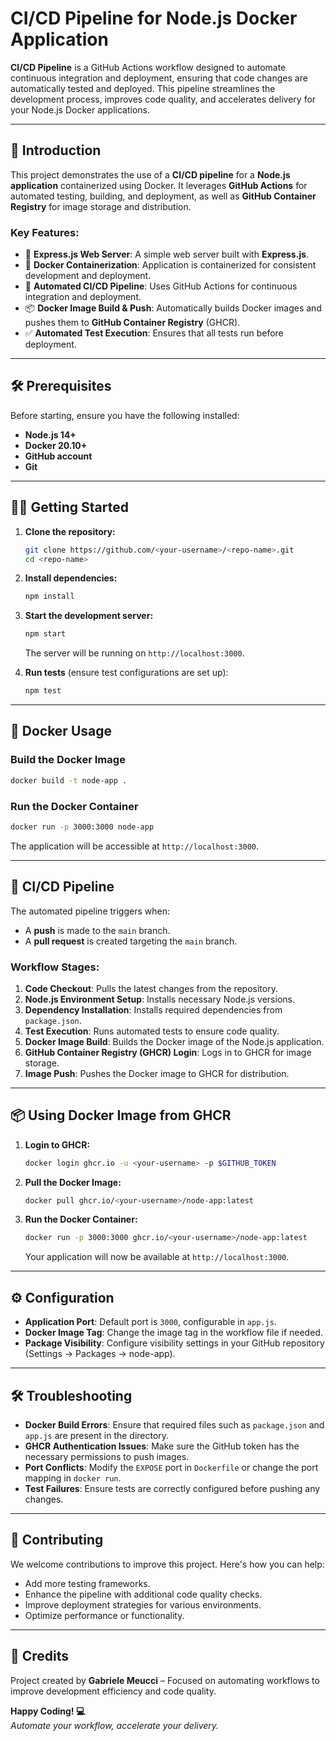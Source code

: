 # CI/CD Pipeline for Node.js Docker Application

**CI/CD Pipeline** is a GitHub Actions workflow designed to automate continuous integration and deployment, ensuring that code changes are automatically tested and deployed. This pipeline streamlines the development process, improves code quality, and accelerates delivery for your Node.js Docker applications.

---

## 🚀 Introduction

This project demonstrates the use of a **CI/CD pipeline** for a **Node.js application** containerized using Docker. It leverages **GitHub Actions** for automated testing, building, and deployment, as well as **GitHub Container Registry** for image storage and distribution.

### Key Features:
- 🚀 **Express.js Web Server**: A simple web server built with **Express.js**.
- 🐳 **Docker Containerization**: Application is containerized for consistent development and deployment.
- 🔄 **Automated CI/CD Pipeline**: Uses GitHub Actions for continuous integration and deployment.
- 📦 **Docker Image Build & Push**: Automatically builds Docker images and pushes them to **GitHub Container Registry** (GHCR).
- ✅ **Automated Test Execution**: Ensures that all tests run before deployment.

---

## 🛠️ Prerequisites

Before starting, ensure you have the following installed:

- **Node.js 14+**
- **Docker 20.10+**
- **GitHub account**
- **Git**

---

## 🧑‍💻 Getting Started

1. **Clone the repository:**
   ```bash
   git clone https://github.com/<your-username>/<repo-name>.git
   cd <repo-name>
   ```

2. **Install dependencies:**
   ```bash
   npm install
   ```

3. **Start the development server:**
   ```bash
   npm start
   ```
   The server will be running on `http://localhost:3000`.

4. **Run tests** (ensure test configurations are set up):
   ```bash
   npm test
   ```

---

## 🐳 Docker Usage

### Build the Docker Image
```bash
docker build -t node-app .
```

### Run the Docker Container
```bash
docker run -p 3000:3000 node-app
```
The application will be accessible at `http://localhost:3000`.

---

## 🔄 CI/CD Pipeline

The automated pipeline triggers when:
- A **push** is made to the `main` branch.
- A **pull request** is created targeting the `main` branch.

### **Workflow Stages:**
1. **Code Checkout**: Pulls the latest changes from the repository.
2. **Node.js Environment Setup**: Installs necessary Node.js versions.
3. **Dependency Installation**: Installs required dependencies from `package.json`.
4. **Test Execution**: Runs automated tests to ensure code quality.
5. **Docker Image Build**: Builds the Docker image of the Node.js application.
6. **GitHub Container Registry (GHCR) Login**: Logs in to GHCR for image storage.
7. **Image Push**: Pushes the Docker image to GHCR for distribution.

---

## 📦 Using Docker Image from GHCR

1. **Login to GHCR:**
   ```bash
   docker login ghcr.io -u <your-username> -p $GITHUB_TOKEN
   ```

2. **Pull the Docker Image:**
   ```bash
   docker pull ghcr.io/<your-username>/node-app:latest
   ```

3. **Run the Docker Container:**
   ```bash
   docker run -p 3000:3000 ghcr.io/<your-username>/node-app:latest
   ```
   Your application will now be available at `http://localhost:3000`.

---

## ⚙️ Configuration

- **Application Port**: Default port is `3000`, configurable in `app.js`.
- **Docker Image Tag**: Change the image tag in the workflow file if needed.
- **Package Visibility**: Configure visibility settings in your GitHub repository (Settings → Packages → node-app).

---

## 🛠️ Troubleshooting

- **Docker Build Errors**: Ensure that required files such as `package.json` and `app.js` are present in the directory.
- **GHCR Authentication Issues**: Make sure the GitHub token has the necessary permissions to push images.
- **Port Conflicts**: Modify the `EXPOSE` port in `Dockerfile` or change the port mapping in `docker run`.
- **Test Failures**: Ensure tests are correctly configured before pushing any changes.

---

## 🤝 Contributing

We welcome contributions to improve this project. Here's how you can help:

- Add more testing frameworks.
- Enhance the pipeline with additional code quality checks.
- Improve deployment strategies for various environments.
- Optimize performance or functionality.

---

## 🏅 Credits

Project created by **Gabriele Meucci** – Focused on automating workflows to improve development efficiency and code quality.

**Happy Coding! 💻**  
*Automate your workflow, accelerate your delivery.*
